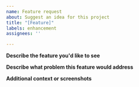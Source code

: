 ```yaml
---
name: Feature request
about: Suggest an idea for this project
title: "[Feature]"
labels: enhancement
assignees: ''

---
```


**Describe the feature you'd like to see**


**Describe what problem this feature would address** 

**Additional context or screenshots**
